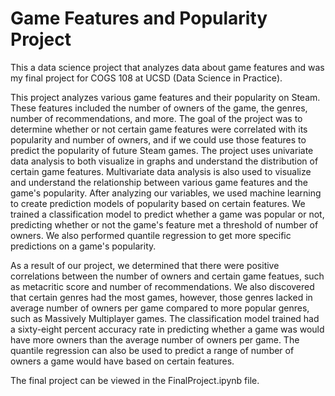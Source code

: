 # Game Features and Popularity Project

This a data science project that analyzes data about game features and was my final project for COGS 108 at UCSD (Data Science in Practice). 

This project analyzes various game features and their popularity on Steam. These features included the number of owners of the game, the genres, number of recommendations, and more. The goal of the project was to determine whether or not certain game features were correlated with its popularity and number of owners, and if we could use those features to predict the popularity of future Steam games. The project uses univariate data analysis to both visualize in graphs and understand the distribution of certain game features. Multivariate data analysis is also used to visualize and understand the relationship between various game features and the game's popularity. After analyzing our variables, we used machine learning to create prediction models of popularity based on certain features. We trained a classification model to predict whether a game was popular or not, predicting whether or not the game's feature met a threshold of number of owners. We also performed quantile regression to get more specific predictions on a game's popularity. 

As a result of our project, we determined that there were positive correlations between the number of owners and certain game featues, such as metacritic score and number of recommendations. We also discovered that certain genres had the most games, however, those genres lacked in average number of owners per game compared to more popular genres, such as Massively Multiplayer games. The classification model trained had a sixty-eight percent accuracy rate in predicting whether a game was would have more owners than the average number of owners per game. The quantile regression can also be used to predict a range of number of owners a game would have based on certain features. 

The final project can be viewed in the FinalProject.ipynb file. 
